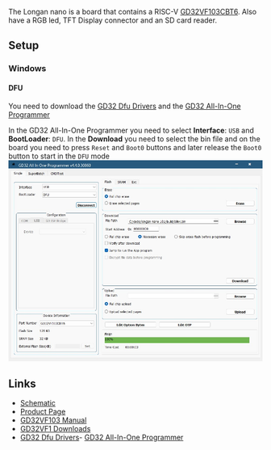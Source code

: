 The Longan nano is a board that contains a RISC-V [GD32VF103CBT6](https://www.gigadevice.com/product/mcu/main-stream-mcus/gd32vf103-series). Also have a RGB led,
TFT Display connector and an SD card reader.

## Setup
### Windows

#### DFU
You need to download the [GD32 Dfu Drivers](https://www.gd32mcu.com/download/down/document_id/244/path_type/1) and the [GD32 All-In-One Programmer](https://www.gd32mcu.com/download/agree/box_id/12/document_id/245/path_type/1)

In the GD32 All-In-One Programmer you need to select **Interface**: `USB` and **BootLoader**: `DFU`. 
In the **Download** you need to select the bin file and on the board you need to press `Reset` and `Boot0` buttons 
and later release the `Boot0` button to start in the `DFU` mode
![GD32 All-In-One Programmer UI](docs/gd32-all-in-one-programmer.jpg)

## Links
- [Schematic](https://doc.nucleisys.com/nuclei_sdk/design/board/gd32vf103c_longan_nano.html#schematic)
- [Product Page](https://wiki.sipeed.com/hardware/en/longan/Nano/Longan_nano.html#User-Guide)
- [GD32VF103 Manual](https://www.gd32mcu.com/data/documents/userManual/GD32VF103_User_Manual_Rev1.7.pdf)
- [GD32VF1 Downloads](https://www.gd32mcu.com/en/download/7?kw=GD32VF1)
- [GD32 Dfu Drivers](https://www.gd32mcu.com/download/down/document_id/244/path_type/1)- [GD32 All-In-One Programmer](https://www.gd32mcu.com/download/agree/box_id/12/document_id/245/path_type/1)
